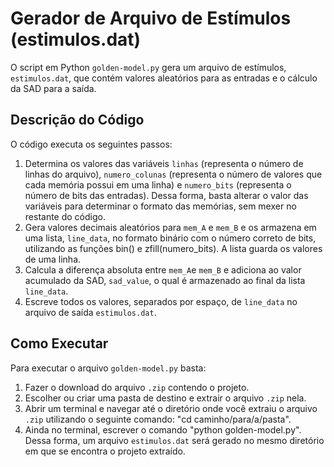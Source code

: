 # Gerador de Arquivo de Estímulos (estimulos.dat)

O script em Python `golden-model.py` gera um arquivo de estímulos, `estimulos.dat`, que contém valores aleatórios para as entradas e o cálculo da SAD para a saída.

## Descrição do Código

O código executa os seguintes passos:
1. Determina os valores das variáveis `linhas` (representa o número de linhas do arquivo), `numero_colunas` (representa o número de valores que cada memória possui em uma linha) e `numero_bits` (representa o número de bits das entradas). Dessa forma, basta alterar o valor das variáveis para determinar o formato das memórias, sem mexer no restante do código.
2. Gera valores decimais aleatórios para `mem_A` e `mem_B` e os armazena em uma lista, `line_data`, no formato binário com o número correto de bits, utilizando as funções bin() e zfill(numero_bits). A lista guarda os valores de uma linha. 
3. Calcula a diferença absoluta entre `mem_A`e `mem_B` e adiciona ao valor acumulado da SAD, `sad_value`, o qual é armazenado ao final da lista `line_data`.
4. Escreve todos os valores, separados por espaço, de `line_data` no arquivo de saída `estimulos.dat`.

## Como Executar

Para executar o arquivo `golden-model.py` basta:
1. Fazer o download do arquivo `.zip` contendo o projeto.
2. Escolher ou criar uma pasta de destino e extrair o arquivo `.zip` nela.
3. Abrir um terminal e navegar até o diretório onde você extraiu o arquivo `.zip` utilizando o seguinte comando: "cd caminho/para/a/pasta".
4. Ainda no terminal, escrever o comando "python golden-model.py". Dessa forma, um arquivo `estimulos.dat` será gerado no mesmo diretório em que se encontra o projeto extraído.
